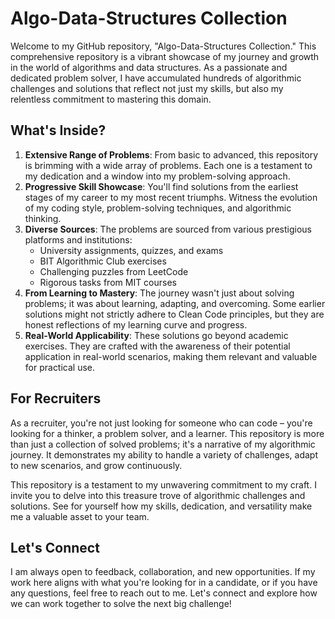 <h1>Algo-Data-Structures Collection</h1>
<p>Welcome to my GitHub repository, "Algo-Data-Structures Collection." This comprehensive repository is a vibrant showcase of my journey and growth in the world of algorithms and data structures. As a passionate and dedicated problem solver, I have accumulated hundreds of algorithmic challenges and solutions that reflect not just my skills, but also my relentless commitment to mastering this domain.</p>

<h2>What's Inside?</h2>
<ol>
    <li><strong>Extensive Range of Problems</strong>: From basic to advanced, this repository is brimming with a wide array of problems. Each one is a testament to my dedication and a window into my problem-solving approach.</li>
    <li><strong>Progressive Skill Showcase</strong>: You'll find solutions from the earliest stages of my career to my most recent triumphs. Witness the evolution of my coding style, problem-solving techniques, and algorithmic thinking.</li>
    <li><strong>Diverse Sources</strong>: The problems are sourced from various prestigious platforms and institutions:
        <ul>
            <li>University assignments, quizzes, and exams</li>
            <li>BIT Algorithmic Club exercises</li>
            <li>Challenging puzzles from LeetCode</li>
            <li>Rigorous tasks from MIT courses</li>
        </ul>
    </li>
    <li><strong>From Learning to Mastery</strong>: The journey wasn't just about solving problems; it was about learning, adapting, and overcoming. Some earlier solutions might not strictly adhere to Clean Code principles, but they are honest reflections of my learning curve and progress.</li>
    <li><strong>Real-World Applicability</strong>: These solutions go beyond academic exercises. They are crafted with the awareness of their potential application in real-world scenarios, making them relevant and valuable for practical use.</li>
</ol>

<h2>For Recruiters</h2>
<p>As a recruiter, you're not just looking for someone who can code – you're looking for a thinker, a problem solver, and a learner. This repository is more than just a collection of solved problems; it's a narrative of my algorithmic journey. It demonstrates my ability to handle a variety of challenges, adapt to new scenarios, and grow continuously.</p>
<p>This repository is a testament to my unwavering commitment to my craft. I invite you to delve into this treasure trove of algorithmic challenges and solutions. See for yourself how my skills, dedication, and versatility make me a valuable asset to your team.</p>

<h2>Let's Connect</h2>
<p>I am always open to feedback, collaboration, and new opportunities. If my work here aligns with what you're looking for in a candidate, or if you have any questions, feel free to reach out to me. Let's connect and explore how we can work together to solve the next big challenge!</p>

